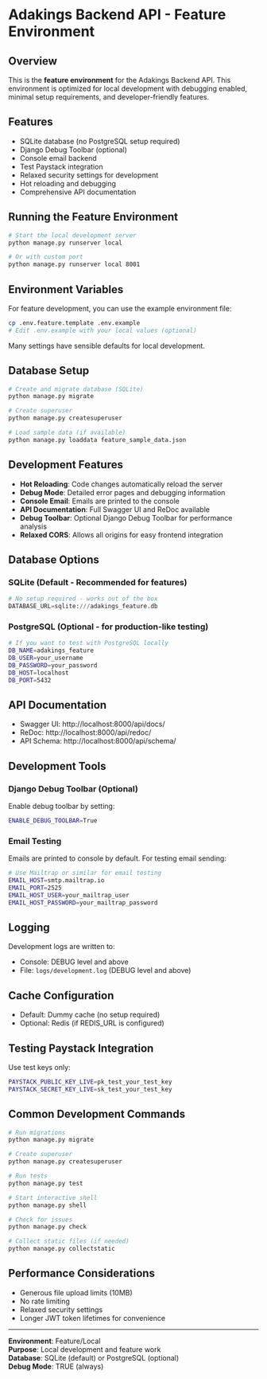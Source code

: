 # Adakings Backend API - Feature Environment

## Overview
This is the **feature environment** for the Adakings Backend API. This environment is optimized for local development with debugging enabled, minimal setup requirements, and developer-friendly features.

## Features
- SQLite database (no PostgreSQL setup required)
- Django Debug Toolbar (optional)
- Console email backend
- Test Paystack integration
- Relaxed security settings for development
- Hot reloading and debugging
- Comprehensive API documentation

## Running the Feature Environment

```bash
# Start the local development server
python manage.py runserver local

# Or with custom port
python manage.py runserver local 8001
```

## Environment Variables
For feature development, you can use the example environment file:

```bash
cp .env.feature.template .env.example
# Edit .env.example with your local values (optional)
```

Many settings have sensible defaults for local development.

## Database Setup
```bash
# Create and migrate database (SQLite)
python manage.py migrate

# Create superuser
python manage.py createsuperuser

# Load sample data (if available)
python manage.py loaddata feature_sample_data.json
```

## Development Features
- **Hot Reloading**: Code changes automatically reload the server
- **Debug Mode**: Detailed error pages and debugging information
- **Console Email**: Emails are printed to the console
- **API Documentation**: Full Swagger UI and ReDoc available
- **Debug Toolbar**: Optional Django Debug Toolbar for performance analysis
- **Relaxed CORS**: Allows all origins for easy frontend integration

## Database Options
### SQLite (Default - Recommended for features)
```python
# No setup required - works out of the box
DATABASE_URL=sqlite:///adakings_feature.db
```

### PostgreSQL (Optional - for production-like testing)
```bash
# If you want to test with PostgreSQL locally
DB_NAME=adakings_feature
DB_USER=your_username
DB_PASSWORD=your_password
DB_HOST=localhost
DB_PORT=5432
```

## API Documentation
- Swagger UI: http://localhost:8000/api/docs/
- ReDoc: http://localhost:8000/api/redoc/
- API Schema: http://localhost:8000/api/schema/

## Development Tools

### Django Debug Toolbar (Optional)
Enable debug toolbar by setting:
```bash
ENABLE_DEBUG_TOOLBAR=True
```

### Email Testing
Emails are printed to console by default. For testing email sending:
```bash
# Use Mailtrap or similar for email testing
EMAIL_HOST=smtp.mailtrap.io
EMAIL_PORT=2525
EMAIL_HOST_USER=your_mailtrap_user
EMAIL_HOST_PASSWORD=your_mailtrap_password
```

## Logging
Development logs are written to:
- Console: DEBUG level and above
- File: `logs/development.log` (DEBUG level and above)

## Cache Configuration
- Default: Dummy cache (no setup required)
- Optional: Redis (if REDIS_URL is configured)

## Testing Paystack Integration
Use test keys only:
```bash
PAYSTACK_PUBLIC_KEY_LIVE=pk_test_your_test_key
PAYSTACK_SECRET_KEY_LIVE=sk_test_your_test_key
```

## Common Development Commands
```bash
# Run migrations
python manage.py migrate

# Create superuser
python manage.py createsuperuser

# Run tests
python manage.py test

# Start interactive shell
python manage.py shell

# Check for issues
python manage.py check

# Collect static files (if needed)
python manage.py collectstatic
```

## Performance Considerations
- Generous file upload limits (10MB)
- No rate limiting
- Relaxed security settings
- Longer JWT token lifetimes for convenience

---
**Environment**: Feature/Local  
**Purpose**: Local development and feature work  
**Database**: SQLite (default) or PostgreSQL (optional)  
**Debug Mode**: TRUE (always)

